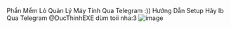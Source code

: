 Phần Mềm Lỏ Quản Lý Máy Tính Qua Telegram :))
Hướng Dẫn Setup Hãy Ib Qua Telegram @DucThinhEXE dùm toii nha:3
![image](https://github.com/tanzanda/Control-Device-In-Telegram/assets/30484700/c02fac7d-5242-42d6-9a16-3646a324ea3d)
